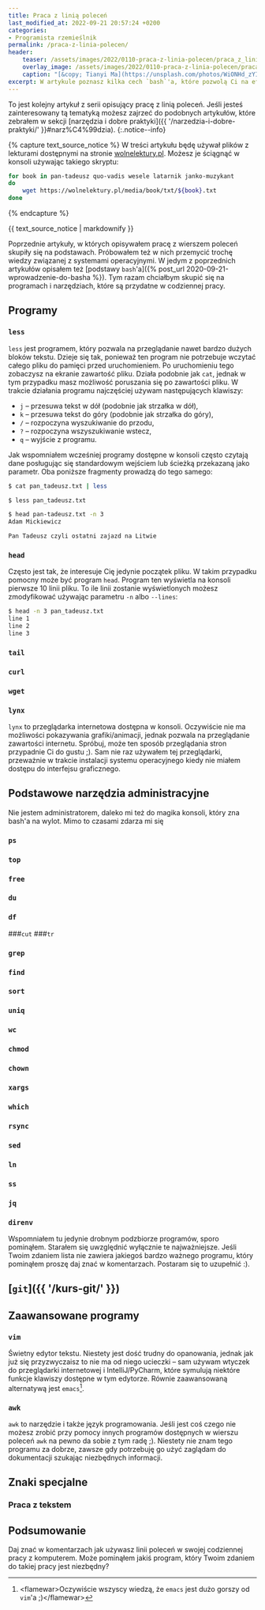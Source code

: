 ```yaml
---
title: Praca z linią poleceń
last_modified_at: 2022-09-21 20:57:24 +0200
categories:
- Programista rzemieślnik
permalink: /praca-z-linia-polecen/
header:
    teaser: /assets/images/2022/0110-praca-z-linia-polecen/praca_z_linia_polecen_artykul.jpg
    overlay_image: /assets/images/2022/0110-praca-z-linia-polecen/praca_z_linia_polecen_artykul.jpg
    caption: "[&copy; Tianyi Ma](https://unsplash.com/photos/WiONHd_zYI4)"
excerpt: W artykule poznasz kilka cech `bash`'a, które pozwolą Ci na efektywną pracę. Poznasz część mechanizmów rozwijania dostępnych w tym terminalu. Dowiesz się jak można używać historii poleceń i jak możesz ją zmieniać. Przeczytasz też o zmiennych środowiskowych w kontekście procesów. Na końcu artykułu czeka na Ciebie zestaw materiałów dodatkowych, które pomogą Ci pogłębić wiedzę z tego tematu.
---
```


To jest kolejny artykuł z serii opisujący pracę z linią poleceń. Jeśli jesteś zainteresowany tą tematyką możesz zajrzeć do podobnych artykułów, które zebrałem w sekcji [narzędzia i dobre praktyki]({{ '/narzedzia-i-dobre-praktyki/' }}#narz%C4%99dzia).
{:.notice--info}

{% capture text_source_notice %}
W treści artykułu będę używał plików z lekturami dostępnymi na stronie [wolnelektury.pl](https://wolnelektury.pl/). Możesz je ściągnąć w konsoli używając takiego skryptu:

```bash
for book in pan-tadeusz quo-vadis wesele latarnik janko-muzykant
do
    wget https://wolnelektury.pl/media/book/txt/${book}.txt
done
```
{% endcapture %}

<div class="notice--info">
    {{ text_source_notice | markdownify }}
</div>

Poprzednie artykuły, w których opisywałem pracę z wierszem poleceń skupiły się na podstawach. Próbowałem też w nich przemycić trochę wiedzy związanej z systemami operacyjnymi. W jedym z poprzednich artykułów opisałem też [podstawy `bash`'a]({% post_url 2020-09-21-wprowadzenie-do-basha %}). Tym razam chciałbym skupić się na programach i narzędziach, które są przydatne w codziennej pracy.

## Programy

### `less`

`less` jest programem, który pozwala na przeglądanie nawet bardzo dużych bloków tekstu. Dzieje się tak, ponieważ ten program nie potrzebuje wczytać całego pliku do pamięci przed uruchomieniem. Po uruchomieniu tego zobaczysz na ekranie zawartość pliku. Działa podobnie jak `cat`, jednak w tym przypadku masz możliwość poruszania się po zawartości pliku. W trakcie działania programu najczęściej używam następujących klawiszy:

* `j` – przesuwa tekst w dół (podobnie jak strzałka w dół),
* `k` – przesuwa tekst do góry (podobnie jak strzałka do góry),
* `/` – rozpoczyna wyszukiwanie do przodu,
* `?` – rozpoczyna wszyszukiwanie wstecz,
* `q` – wyjście z programu.

Jak wspomniałem wcześniej programy dostępne w konsoli często czytają dane posługując się standardowym wejściem lub ścieżką przekazaną jako parametr. Oba poniższe fragmenty prowadzą do tego samego:

```bash
$ cat pan_tadeusz.txt | less
```

```bash
$ less pan_tadeusz.txt
```

```bash
$ head pan-tadeusz.txt -n 3
Adam Mickiewicz

Pan Tadeusz czyli ostatni zajazd na Litwie
```

### `head`

Często jest tak, że interesuje Cię jedynie początek pliku. W takim przypadku pomocny może być program `head`. Program ten wyświetla na konsoli pierwsze 10 linii pliku. To ile linii zostanie wyświetlonych możesz zmodyfikować używając parametru `-n` albo `--lines`:

```bash
$ head -n 3 pan_tadeusz.txt
line 1
line 2
line 3
```

### `tail`

### `curl`

### `wget`

### `lynx`

`lynx` to przeglądarka internetowa dostępna w konsoli. Oczywiście nie ma możliwości pokazywania grafiki/animacji, jednak pozwala na przeglądanie zawartości internetu. Spróbuj, może ten sposób przeglądania stron przypadnie Ci do gustu ;). Sam nie raz używałem tej przeglądarki, przeważnie w trakcie instalacji systemu operacyjnego kiedy nie miałem dostępu do interfejsu graficznego.


## Podstawowe narzędzia administracyjne

Nie jestem administratorem, daleko mi też do magika konsoli, który zna bash'a na wylot. Mimo to czasami zdarza mi się 

### `ps`

### `top`

### `free`

### `du`

### `df`


###`cut`
###`tr`

### `grep`
### `find`
### `sort`
### `uniq`
### `wc`
### `chmod`
### `chown`
### `xargs`
### `which`
### `rsync`
### `sed`
### `ln`
### `ss`
### `jq`
### `direnv`

Wspomniałem tu jedynie drobnym podzbiorze programów, sporo pominąłem. Starałem się uwzględnić wyłącznie te najważniejsze. Jeśli Twoim zdaniem lista nie zawiera jakiegoś bardzo ważnego programu, który pominąłem proszę daj znać w komentarzach. Postaram się to uzupełnić :).

##  [`git`]({{ '/kurs-git/' }})

## Zaawansowane programy

### `vim`

Świetny edytor tekstu. Niestety jest dość trudny do opanowania, jednak jak już się przyzwyczaisz to nie ma od niego ucieczki – sam używam wtyczek do przeglądarki internetowej i IntelliJ/PyCharm, które symulują niektóre funkcje klawiszy dostępne w tym edytorze. Równie zaawansowaną alternatywą jest `emacs`[^flame].

[^flame]: &lt;flamewar&gt;Oczywiście wszyscy wiedzą, że `emacs` jest dużo gorszy od `vim`'a ;)&lt;/flamewar&gt;

### `awk`

`awk` to narzędzie i także język programowania. Jeśli jest coś czego nie możesz zrobić przy pomocy innych programów dostępnych w wierszu poleceń `awk` na pewno da sobie z tym radę ;). Niestety nie znam tego programu za dobrze, zawsze gdy potrzebuję go użyć zaglądam do dokumentacji szukając niezbędnych informacji.

## Znaki specjalne

### Praca z tekstem

## Podsumowanie

Daj znać w komentarzach jak używasz linii poleceń w swojej codziennej pracy z komputerem. Może pominąłem jakiś program, który Twoim zdaniem do takiej pracy jest niezbędny?
